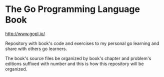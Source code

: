 # The Go Programming Language Book
http://www.gopl.io/

Repository with book's code and exercises to my personal go learning and share with others go learners.

The book's source files be organized by book's chapter and problem's editions suffixed with number and this is how this repository will be organized.
